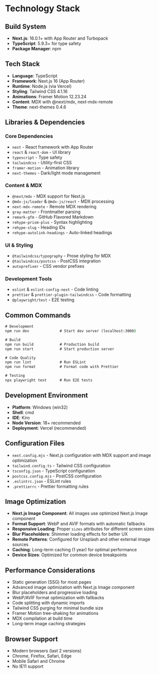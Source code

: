 # Technology Stack

## Build System

- **Next.js**: 16.0.1+ with App Router and Turbopack
- **TypeScript**: 5.9.3+ for type safety
- **Package Manager**: npm

## Tech Stack

- **Language**: TypeScript
- **Framework**: Next.js 16 (App Router)
- **Runtime**: Node.js (via Vercel)
- **Styling**: Tailwind CSS 4.1.16
- **Animations**: Framer Motion 12.23.24
- **Content**: MDX with @next/mdx, next-mdx-remote
- **Theme**: next-themes 0.4.6

## Libraries & Dependencies

### Core Dependencies
- `next` - React framework with App Router
- `react` & `react-dom` - UI library
- `typescript` - Type safety
- `tailwindcss` - Utility-first CSS
- `framer-motion` - Animation library
- `next-themes` - Dark/light mode management

### Content & MDX
- `@next/mdx` - MDX support for Next.js
- `@mdx-js/loader` & `@mdx-js/react` - MDX processing
- `next-mdx-remote` - Remote MDX rendering
- `gray-matter` - Frontmatter parsing
- `remark-gfm` - GitHub Flavored Markdown
- `rehype-prism-plus` - Syntax highlighting
- `rehype-slug` - Heading IDs
- `rehype-autolink-headings` - Auto-linked headings

### UI & Styling
- `@tailwindcss/typography` - Prose styling for MDX
- `@tailwindcss/postcss` - PostCSS integration
- `autoprefixer` - CSS vendor prefixes

### Development Tools
- `eslint` & `eslint-config-next` - Code linting
- `prettier` & `prettier-plugin-tailwindcss` - Code formatting
- `@playwright/test` - E2E testing

## Common Commands

```cmd
# Development
npm run dev              # Start dev server (localhost:3000)

# Build
npm run build            # Production build
npm run start            # Start production server

# Code Quality
npm run lint             # Run ESLint
npm run format           # Format code with Prettier

# Testing
npx playwright test      # Run E2E tests
```

## Development Environment

- **Platform**: Windows (win32)
- **Shell**: cmd
- **IDE**: Kiro
- **Node Version**: 18+ recommended
- **Deployment**: Vercel (recommended)

## Configuration Files

- `next.config.mjs` - Next.js configuration with MDX support and image optimization
- `tailwind.config.ts` - Tailwind CSS configuration
- `tsconfig.json` - TypeScript configuration
- `postcss.config.mjs` - PostCSS configuration
- `.eslintrc.json` - ESLint rules
- `.prettierrc` - Prettier formatting rules

## Image Optimization

- **Next.js Image Component**: All images use optimized Next.js Image component
- **Format Support**: WebP and AVIF formats with automatic fallbacks
- **Responsive Loading**: Proper `sizes` attributes for different screen sizes
- **Blur Placeholders**: Shimmer loading effects for better UX
- **Remote Patterns**: Configured for Unsplash and other external image sources
- **Caching**: Long-term caching (1 year) for optimal performance
- **Device Sizes**: Optimized for common device breakpoints

## Performance Considerations

- Static generation (SSG) for most pages
- Advanced image optimization with Next.js Image component
- Blur placeholders and progressive loading
- WebP/AVIF format optimization with fallbacks
- Code splitting with dynamic imports
- Tailwind CSS purging for minimal bundle size
- Framer Motion tree-shaking for animations
- MDX compilation at build time
- Long-term image caching strategies

## Browser Support

- Modern browsers (last 2 versions)
- Chrome, Firefox, Safari, Edge
- Mobile Safari and Chrome
- No IE11 support
